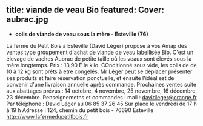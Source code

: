 title: viande de veau Bio
    featured:
    Cover: aubrac.jpg
---

- **colis de viande de veau sous la mère - Esteville (76)**

La ferme du Petit Bois à Esteville (David Léger) propose à vos Amap des ventes type groupement d'achat de viande de veau labellisée Bio. C'est un élevage de vaches Aubrac de petite taille où les veaux sont élevés sous la mère longtemps. Prix : 13,90 E le kilo. COnditionné sous vide, les colis de de 10 à 12 kg sont prêts à etre congelés. Mr Léger peut se déplacer présenter ses produits et faire réservation ponctuelle, et ensuite l'idéal est de convenir d'une livraison annuelle après commande. Prochaines ventes suite aux abattages prévus : 14 octobre, 4 novembre, 25 novembre, 16 décembre, 23 décembre. Renseignemetns et commandes : mail : davidleger@orange.fr
Par téléphone : David Léger au 06 85 37 26 45
Sur place le vendredi de 17 h à 19 h
Adresse : 124, chemin du petit bois - 76690 Esteville
http://www.lafermedupetitbois.fr